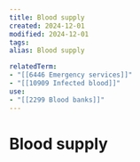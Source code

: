 ```yaml
---
title: Blood supply
created: 2024-12-01
modified: 2024-12-01
tags: 
alias: Blood supply

relatedTerm:
- "[[6446 Emergency services]]"
- "[[10909 Infected blood]]"
use:
- "[[2299 Blood banks]]"
---
```

# Blood supply
